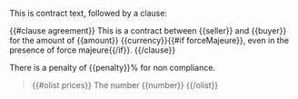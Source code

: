 This is contract text, followed by a clause:

{{#clause agreement}}
This is a contract between {{seller}} and {{buyer}} for the amount of {{amount}} {{currency}}{{#if forceMajeure}}, even in the presence of force majeure{{/if}}.
{{/clause}}

There is a penalty of {{penalty}}% for non compliance.
> {{#olist prices}}
> The number {{number}}
> {{/olist}}
